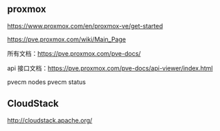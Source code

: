 ## proxmox

https://www.proxmox.com/en/proxmox-ve/get-started

https://pve.proxmox.com/wiki/Main_Page

所有文档：https://pve.proxmox.com/pve-docs/

api 接口文档：https://pve.proxmox.com/pve-docs/api-viewer/index.html

pvecm nodes
pvecm status

## CloudStack

http://cloudstack.apache.org/

